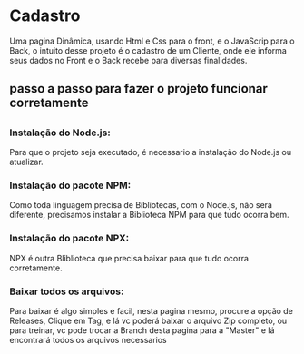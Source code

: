 # Cadastro
Uma pagina Dinâmica, usando Html e Css para o front, e o JavaScrip para o Back, o intuito desse projeto é o cadastro de um Cliente, onde ele informa seus dados no Front e o Back recebe para diversas finalidades. 
 <h2> passo a passo para fazer o projeto funcionar corretamente<h2>
 <h3>Instalação do Node.js:</h3>
 <p>Para que o projeto seja executado, é necessario a instalação do Node.js ou atualizar.</p>
 <h3>Instalação do pacote NPM:</h3>
 <p>Como toda linguagem precisa de Bibliotecas, com o Node.js, não será diferente, precisamos instalar a Biblioteca NPM para que tudo ocorra bem.</p>
 <h3>Instalação do pacote NPX:</h3> 
 <p>NPX é outra Bliblioteca que precisa baixar para que tudo ocorra corretamente. </p>
 <h3>Baixar todos os arquivos:</h3>
 <p>Para baixar é algo simples e facil, nesta pagina mesmo, procure a opção de Releases, Clique em Tag, e lá vc poderá baixar o arquivo Zip completo, ou para treinar, vc pode trocar a Branch desta pagina para a "Master" e lá encontrará todos os arquivos necessarios </P>
